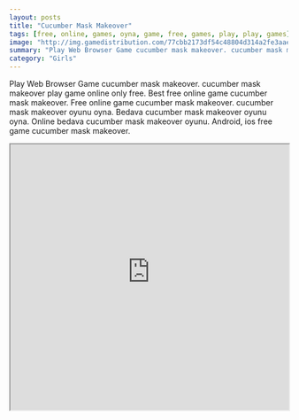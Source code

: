 ```yaml
---
layout: posts
title: "Cucumber Mask Makeover"
tags: [free, online, games, oyna, game, free, games, play, play, games]
image: "http://img.gamedistribution.com/77cbb2173df54c48804d314a2fe3aae4.jpg"
summary: "Play Web Browser Game cucumber mask makeover. cucumber mask makeover play game online only free. Best free online game cucumber mask makeover. Free online game cucumber mask makeover. cucumber mask makeover oyunu oyna. Bedava cucumber mask makeover oyunu oyna. Online bedava cucumber mask makeover oyunu. Android, ios free game cucumber mask makeover."
category: "Girls"
---
```


Play Web Browser Game cucumber mask makeover. cucumber mask makeover play game online only free. Best free online game cucumber mask makeover. Free online game cucumber mask makeover. cucumber mask makeover oyunu oyna. Bedava cucumber mask makeover oyunu oyna. Online bedava cucumber mask makeover oyunu. Android, ios free game cucumber mask makeover.

<iframe width="100%" height="480px;" src="http://flash.gamedistribution.com?game=77cbb2173df54c48804d314a2fe3aae4"></iframe>